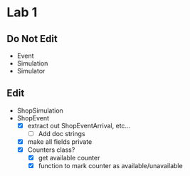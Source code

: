 # Lab 1

## Do Not Edit
- Event
- Simulation
- Simulator

## Edit
- ShopSimulation
- ShopEvent
    - [x] extract out ShopEventArrival, etc...
        - [ ] Add doc strings
    - [x] make all fields private
    - [x] Counters class?
        - [x] get available counter
        - [x] function to mark counter as available/unavailable
